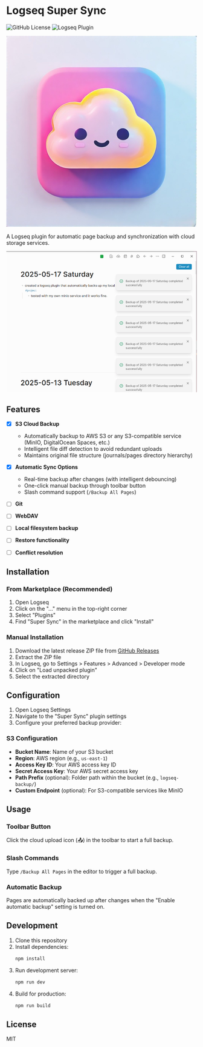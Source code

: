 # Logseq Super Sync

![GitHub License](https://img.shields.io/github/license/top/logseq-super-sync)
![Logseq Plugin](https://img.shields.io/badge/Logseq-Plugin-blue)

![Logseq Super Sync](icon.png)

A Logseq plugin for automatic page backup and synchronization with cloud storage services.

![Screenshot of Logseq Super Sync](screenshot.png)

## Features

- [x] **S3 Cloud Backup**
  - Automatically backup to AWS S3 or any S3-compatible service (MinIO, DigitalOcean Spaces, etc.)
  - Intelligent file diff detection to avoid redundant uploads
  - Maintains original file structure (journals/pages directory hierarchy)

- [x] **Automatic Sync Options**
  - Real-time backup after changes (with intelligent debouncing)
  - One-click manual backup through toolbar button
  - Slash command support (`/Backup All Pages`)

- [ ] **Git**
- [ ] **WebDAV**
- [ ] **Local filesystem backup**
- [ ] **Restore functionality**
- [ ] **Conflict resolution**

## Installation

### From Marketplace (Recommended)

1. Open Logseq
2. Click on the "..." menu in the top-right corner
3. Select "Plugins"
4. Find "Super Sync" in the marketplace and click "Install"

### Manual Installation

1. Download the latest release ZIP file from [GitHub Releases](https://github.com/your-username/logseq-super-sync/releases/latest)
2. Extract the ZIP file
3. In Logseq, go to Settings > Features > Advanced > Developer mode
4. Click on "Load unpacked plugin"
5. Select the extracted directory

## Configuration

1. Open Logseq Settings
2. Navigate to the "Super Sync" plugin settings
3. Configure your preferred backup provider:

### S3 Configuration

- **Bucket Name**: Name of your S3 bucket
- **Region**: AWS region (e.g., `us-east-1`)
- **Access Key ID**: Your AWS access key ID
- **Secret Access Key**: Your AWS secret access key
- **Path Prefix** (optional): Folder path within the bucket (e.g., `logseq-backup/`)
- **Custom Endpoint** (optional): For S3-compatible services like MinIO

## Usage

### Toolbar Button

Click the cloud upload icon (📤) in the toolbar to start a full backup.

### Slash Commands

Type `/Backup All Pages` in the editor to trigger a full backup.

### Automatic Backup

Pages are automatically backed up after changes when the "Enable automatic backup" setting is turned on.

## Development

1. Clone this repository
2. Install dependencies:
   ```bash
   npm install
   ```
3. Run development server:
   ```bash
   npm run dev
   ```
4. Build for production:
   ```bash
   npm run build
   ```

## License

MIT
